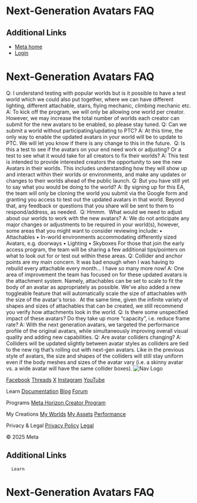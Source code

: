 # Next-Generation Avatars FAQ

## Additional Links
- [Meta home](https://developers.meta.com/horizon-worlds/)
- [Login](https://developers.meta.com/login/?redirect_uri=https%3A%2F%2Fdevelopers.meta.com%2Fhorizon-worlds%2Flearn%2Fdocumentation%2Ffull-bodied-avatars%2Fnext-gen-avatars-faq%2F)

# Next-Generation Avatars FAQ

 Q: I understand testing with popular worlds but is it possible to have a test
world which we could also put together, where we can have different lighting,
different attachable, stairs, flying mechanic, climbing mechanic etc. A: To kick off the program, we will only be allowing one world per creator.
However, we may increase the total number of worlds each creator can submit for the
new avatars to be enabled, so please stay tuned. Q: Can we submit a world without participating/updating to PTC? A: At this time, the only way to enable the updated avatars in your world will
be to update to PTC. We will let you know if there is any change to this in the
future.  Q: Is this a test to see if the avatars on your end need work or adjusting? Or a
test to see what it would take for all creators to fix their worlds? A: This test is intended to provide interested creators the opportunity to see
the new Avatars in their worlds. This includes understanding how they will show
up and interact within their worlds or environments, and make any updates or
changes to their worlds ahead of the public launch. Q: But you have still yet to say what you would be doing to the world? A: By signing up for this EA, the team will only be cloning the world you submit
via the Google form and granting you access to test out the updated avatars in
that world. Beyond that, any feedback or questions that you share will be sent
to them to respond/address, as needed.  Q: Hmmm.  What would we need to adjust about our worlds to work with the new
avatars? A: We do not anticipate any major changes or adjustments to be required in your
world(s), however, some areas that you might want to consider reviewing include:
• Attachables
• In-world environments accommodating differently sized Avatars, e.g. doorways
• Lighting
• Skyboxes
 For those that join the early access program, the team will be sharing a few
additional tips/pointers on what to look out for or test out within these areas. Q: Collider and anchor points are my main concern. It was bad enough when I was
having to rebuild every attachable every month... I have so many more now! A: One area of improvement the team has focused on for these updated avatars is
the attachment system. Namely, attachables can be set to scale to fit the body
of an avatar as appropriately as possible. We've also added a new toggleable feature that will automatically scale the size
of attachables with the size of the avatar's torso.  At the same time, given
the infinite variety of shapes and sizes of attachables that can be created, we
still recommend you verify how attachments look in the world. Q: Is there some unspecified impact of these avatars? Do they take up more
“capacity”, i.e. reduce frame rate? A: With the next generation avatars, we targeted the performance profile of the
original avatars, while simultaneously improving overall visual quality and
adding new capabilities. Q: Are avatar colliders changing? A: Colliders will be updated slightly between avatar styles as colliders are
tied to the new rig that’s rolling out with next-gen avatars. Like in the previous
style of avatars, the size and shapes of the colliders will still stay uniform
even if the body meshes and sizes of the avatar vary (i.e. a skinny avatar vs. a
wide avatar will have the same collider boxes).    ![Nav Logo](https://static.xx.fbcdn.net/rsrc.php/yE/r/3SoBlk8EqOQ.svg)


[Facebook](https://www.facebook.com/MetaHorizon/)
[Threads](https://www.threads.com/@metahorizon)
[X](https://x.com/MetaHorizon/)
[Instagram](https://www.instagram.com/metahorizon/)
[YouTube](https://www.youtube.com/@MetaQuestVR)

 Learn
[Documentation](https://developers.meta.com/horizon-worlds/learn/documentation/)
[Blog](https://developers.meta.com/horizon/blog/)
[Forum](https://communityforums.atmeta.com/t5/Creator-Forum/ct-p/Meta_Horizon_Creator_Forums)

 Programs
[Meta Horizon Creator Program](https://developers.meta.com/horizon-worlds/programs/)

 My Creations
[My Worlds](https://horizon.meta.com/creator/worlds_all/?utm_source=horizon_worlds_creator)
[My Assets](https://horizon.meta.com/creator/assets/?utm_source=horizon_worlds_creator)
[Performance](https://horizon.meta.com/creator/performance/traces/?utm_source=horizon_worlds_creator)

 Privacy & Legal
[Privacy Policy](https://www.meta.com/legal/privacy-policy/)
[Legal](https://www.meta.com/legal/supplemental-terms-of-service/)

 © 2025 Meta

## Additional Links
      Learn
# Next-Generation Avatars FAQ
